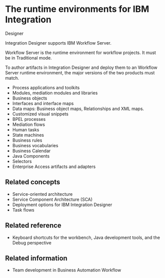 <!-- image -->

# The runtime environments for IBM Integration
Designer

Integration Designer supports IBM Workflow
Server.

Workflow Server is the runtime environment for
workflow projects. It must be in Traditional mode.

To author artifacts in Integration Designer and deploy
them to an Workflow Server runtime environment,
the major versions of the two products must match.

- Process applications and toolkits
- Modules, mediation modules and libraries
- Business objects
- Interfaces and interface maps
- Data maps: Business object maps, Relationships and XML maps.
- Customized visual snippets
- BPEL processes
- Mediation flows
- Human tasks
- State machines
- Business rules
- Business vocabularies
- Business Calendar
- Java Components
- Selectors
- Enterprise Access artifacts and adapters

## Related concepts

- Service-oriented architecture
- Service Component Architecture (SCA)
- Deployment options for IBM Integration Designer
- Task flows

## Related reference

- Keyboard shortcuts for the workbench, Java development tools, and the Debug perspective

## Related information

- Team development in Business Automation Workflow